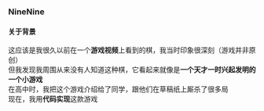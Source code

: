 ### NineNine
#### 关于背景
这应该是我很久以前在一个**游戏视频**上看到的棋，我当时印象很深刻（游戏并非原创）<br>
但我发现我周围从来没有人知道这种棋，它看起来就像是**一个天才一时兴起发明的一个小游戏**<br>
在高中时，我把这个游戏介绍给了同学，跟他们在草稿纸上厮杀了很多局<br>
现在，我用**代码实现**这款游戏<br>
